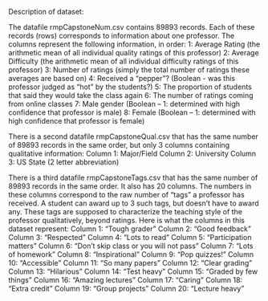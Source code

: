 Description of dataset:

The datafile rmpCapstoneNum.csv contains 89893 records. Each of these records (rows) corresponds to information about one professor.
  The columns represent the following information, in order:
  1: Average Rating (the arithmetic mean of all individual quality ratings of this professor)
  2: Average Difficulty (the arithmetic mean of all individual difficulty ratings of this professor)
  3: Number of ratings (simply the total number of ratings these averages are based on)
  4: Received a “pepper”? (Boolean - was this professor judged as “hot” by the students?)
  5: The proportion of students that said they would take the class again
  6: The number of ratings coming from online classes
  7: Male gender (Boolean – 1: determined with high confidence that professor is male)
  8: Female (Boolean – 1: determined with high confidence that professor is female)

There is a second datafile rmpCapstoneQual.csv that has the same number of 89893 records in the
same order, but only 3 columns containing qualitative information:
  Column 1: Major/Field
  Column 2: University
  Column 3: US State (2 letter abbreviation)

There is a third datafile rmpCapstoneTags.csv that has the same number of 89893 records in the same
order. It also has 20 columns. The numbers in these columns correspond to the raw number of “tags” a
professor has received. A student can award up to 3 such tags, but doesn’t have to award any. These
tags are supposed to characterize the teaching style of the professor qualitatively, beyond ratings. Here
is what the columns in this dataset represent:
  Column 1: “Tough grader”
  Column 2: “Good feedback”
  Column 3: “Respected”
  Column 4: “Lots to read”
  Column 5: “Participation matters”
  Column 6: “Don’t skip class or you will not pass”
  Column 7: “Lots of homework”
  Column 8: “Inspirational”
  Column 9: “Pop quizzes!”
  Column 10: “Accessible”
  Column 11: “So many papers”
  Column 12: “Clear grading”
  Column 13: “Hilarious”
  Column 14: “Test heavy”
  Column 15: “Graded by few things”
  Column 16: “Amazing lectures”
  Column 17: “Caring”
  Column 18: “Extra credit”
  Column 19: “Group projects”
  Column 20: “Lecture heavy”
